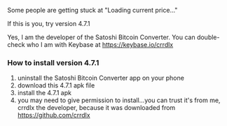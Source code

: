 Some people are getting stuck at "Loading current price..."

If this is you, try version 4.7.1

Yes, I am the developer of the Satoshi Bitcoin Converter. You can double-check who I am with Keybase at https://keybase.io/crrdlx

### How to install version 4.7.1

1. uninstall the Satoshi Bitcoin Converter app on your phone
2. download this 4.7.1 apk file
3. install the 4.7.1 apk
4. you may need to give permission to install...you can trust it's from me, crrdlx the developer, because it was downloaded from https://github.com/crrdlx
